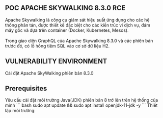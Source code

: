 <h2>POC APACHE SKYWALKING 8.3.0 RCE</h2>
Apache Skywalking là công cụ giám sát hiệu suất ứng dụng cho các hệ thống phân tán, được thiết kế đặc biệt cho các kiến ​​trúc vi dịch vụ, đám mây gốc và dựa trên container (Docker, Kubernetes, Mesos).<br><br>
Trong giao diện GraphQL của Apache Skywalking 8.3.0 và các phiên bản trước đó, có lỗ hổng tiêm SQL vào cơ sở dữ liệu H2.

<h2>VULNERABILITY ENVIRONMENT</h2>
Cài đặt Apache SkyWalking phiên bản 8.3.0<br>

<h2>Prerequisites</h2>
Yêu cầu cài đặt môi trường Java(JDK) phiên bản 8 trở lên trên hệ thống của mình
``` bash
sudo apt update && sudo apt install openjdk-11-jdk -y
```
Thiết lập môi trường
